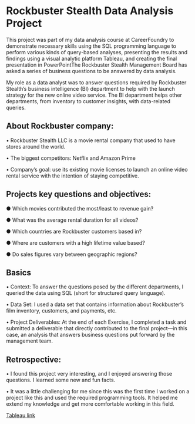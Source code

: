# Rockbuster Stealth Data Analysis Project

This project was part of my data analysis course at CareerFoundry to demonstrate necessary skills using the SQL programming language to  perform various kinds of query-based analyses, presenting the results  and findings using a visual analytic platform Tableau, and creating the  final presentation in PowerPointThe Rockbuster Stealth Management Board has asked a series of business questions to be answered by data analysis.

My role as a data analyst was to answer questions required by Rockbuster Stealth’s business intelligence (BI) department to help with the launch strategy for the new online video service. The BI department helps other departments, from inventory to customer insights, with data-related queries.

## About Rockbuster company:

• Rockbuster Stealth LLC is a movie rental company that used to have stores around the world.

• The biggest competitors: Netflix and Amazon Prime

• Company’s goal: use its existing movie licenses to launch an online video rental service with the intention of staying competitive. 

## Projects key questions and objectives:

● Which movies contributed the most/least to revenue gain? 

● What was the average rental duration for all videos? 

● Which countries are Rockbuster customers based in? 

● Where are customers with a high lifetime value based? 

● Do sales figures vary between geographic regions?

## Basics

• Context: To answer the questions posed by the different departments, I 
queried the data using SQL (short for structured query language). 

• Data Set: I used a data set that contains information about Rockbuster’s
film inventory, customers, and payments, etc.

• Project Deliverables: At the end of each Exercise, I completed a task and 
submitted a deliverable that directly contributed to the final project—in 
this case, an analysis that answers business questions put forward by the 
management team.

## Retrospective:

• I found this project very interesting, and I enjoyed answering those questions. I learned some new and fun facts.

• It was a little challenging for me since this was the first time I worked on a project like this and used the required programming tools. It helped me extend my knowledge and get more comfortable working in this field.

[Tableau link](https://public.tableau.com/authoring/Rockbuster-Task3_10/Customersaroundworld#1)
